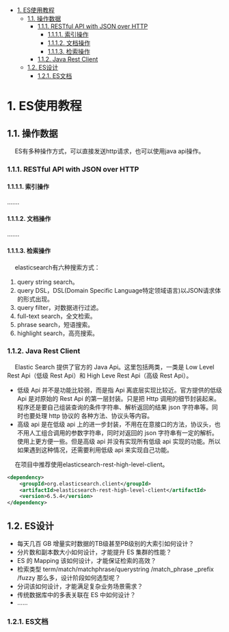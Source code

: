 

<!-- TOC -->

- [1. ES使用教程](#1-es使用教程)
    - [1.1. 操作数据](#11-操作数据)
        - [1.1.1. RESTful API with JSON over HTTP](#111-restful-api-with-json-over-http)
            - [1.1.1.1. 索引操作](#1111-索引操作)
            - [1.1.1.2. 文档操作](#1112-文档操作)
            - [1.1.1.3. 检索操作](#1113-检索操作)
        - [1.1.2. Java Rest Client](#112-java-rest-client)
    - [1.2. ES设计](#12-es设计)
        - [1.2.1. ES文档](#121-es文档)

<!-- /TOC -->

# 1. ES使用教程  
<!-- 
ElasticSearch之映射常用操作 
https://mp.weixin.qq.com/s/er3SAyhMcHl5Ql7OuJ-keA
干货 | Elasticsearch 开发实战常用命令清单 
https://mp.weixin.qq.com/s/5vdAd8_x056HGYvRjsdzcQ
 
-->

## 1.1. 操作数据  
&emsp; ES有多种操作方式，可以直接发送http请求，也可以使用java api操作。  

### 1.1.1. RESTful API with JSON over HTTP  
#### 1.1.1.1. 索引操作  
.......

#### 1.1.1.2. 文档操作  
.......

#### 1.1.1.3. 检索操作  
<!-- 
elasticsearch有六种搜索方式
https://blog.csdn.net/lianxiaobao/article/details/79115263
搜索模板、映射模板、高亮搜索和地理位置的简单玩法
https://mp.weixin.qq.com/s/BY0f47p6YETCVpQQDzG-dA



如何用你最熟悉的 SQL 来查询 Elasticsearch 中的数据？ 
https://mp.weixin.qq.com/s/QQh0M85YqI-sHPnYy3pkBg
-->
&emsp; elasticsearch有六种搜索方式：  
1. query string search。  
2. query DSL，DSL(Domain Specific Language特定领域语言)以JSON请求体的形式出现。  
3. query filter，对数据进行过滤。  
4. full-text search，全文检索。  
5. phrase search，短语搜索。  
6. highlight search，高亮搜索。  

### 1.1.2. Java Rest Client  
&emsp; Elastic Search 提供了官方的 Java Api。这里包括两类，一类是 Low Level Rest Api（低级 Rest Api）和 High Leve Rest Api（高级 Rest Api）。  

* 低级 Api 并不是功能比较弱，而是指 Api 离底层实现比较近。官方提供的低级 Api 是对原始的 Rest Api 的第一层封装。只是把 Http 调用的细节封装起来。程序还是要自己组装查询的条件字符串、解析返回的结果 json 字符串等。同时也要处理 http 协议的 各种方法、协议头等内容。  
* 高级 api 是在低级 api 上的进一步封装，不用在在意接口的方法，协议头，也不用人工组合调用的参数字符串，同时对返回的 json 字符串有一定的解析。使用上更方便一些。但是高级 api 并没有实现所有低级 api 实现的功能。所以如果遇到这种情况，还需要利用低级 api 来实现自己功能。  

&emsp; 在项目中推荐使用elasticsearch-rest-high-level-client。  

```xml
<dependency>
    <groupId>org.elasticsearch.client</groupId>
    <artifactId>elasticsearch-rest-high-level-client</artifactId>
    <version>6.5.4</version>
</dependency>
```

## 1.2. ES设计   
<!-- 
Elasticsearch 索引设计实战指南
https://mp.weixin.qq.com/s/Fc5LhiLJIeCtstl9OFeqdQ
-->

* 每天几百 GB 增量实时数据的TB级甚至PB级别的大索引如何设计？
* 分片数和副本数大小如何设计，才能提升 ES 集群的性能？
* ES 的 Mapping 该如何设计，才能保证检索的高效？
* 检索类型 term/match/matchphrase/querystring /match_phrase _prefix /fuzzy 那么多，设计阶段如何选型呢？
* 分词该如何设计，才能满足复杂业务场景需求？
* 传统数据库中的多表关联在 ES 中如何设计？
* ......

### 1.2.1. ES文档  
<!-- 
Elasticsearch系列---数据建模实战
https://mp.weixin.qq.com/s/hTGqpCl4KYXlvD74fj8l5Q
-->










